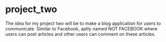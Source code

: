 # project_two

The idea for my project two will be to make a blog application for users to communicate. Similar to Facebook, aptly named NOT FACEBOOK where users can post articles and other users can comment on these articles. 
